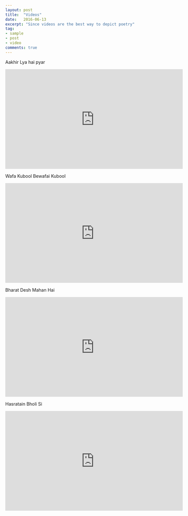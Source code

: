 ```yaml
---
layout: post
title:  "Videos"
date:   2016-06-13
excerpt: "Since videos are the best way to depict poetry"
tag:
- sample
- post
- video
comments: true
---
```


Aakhir Lya hai pyar
<iframe width="560" height="315" src="https://www.youtube.com/embed/bhZGlgfwWQs" frameborder="0"> </iframe>


Wafa Kubool Bewafai Kubool
<iframe width="560" height="315" src="https://www.youtube.com/embed/Kcz0Ex10_Io" frameborder="0"> </iframe>


Bharat Desh Mahan Hai
<iframe width="560" height="315" src="https://www.youtube.com/embed/udGmYCS3-yk" frameborder="0"> </iframe>


Hasratain Bholi Si
<iframe width="560" height="315" src="https://www.youtube.com/embed/7oK9oDmbFmY" frameborder="0"> </iframe>

